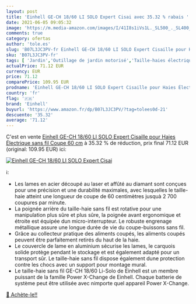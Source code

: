```yaml
---
layout: post
title: 'Einhell GE-CH 18/60 LI SOLO Expert Cisai avec 35.32 % rabais '
date: 2021-06-05 09:05:32
image: 'https://m.media-amazon.com/images/I/41I8s1iVs1L._SL500_._SL400_.jpg'
comments: true
category: ofertas
author: 'tole.es'
slug: 'B07L3JC3PV-fr Einhell GE-CH 18/60 LI SOLO Expert Cisaille pour Haies...'
sku: 'B07L3JC3PV-fr'
tags: [ 'Jardin','Outillage de jardin motorisé','Taille-haies électriques','Tondeuses et outillage de jardin motorisé','einhell', ]
actualPrice: 71.12 EUR
currency: EUR
price: 71.12
comparePrice: 109.95 EUR
prodname: 'Einhell GE-CH 18/60 LI SOLO Expert Cisaille pour Haies Électrique sans fil Coupe 60 cm'
country: 'fr'
flag: '🇫🇷'
brand: 'Einhell'
buyurl: 'https://www.amazon.fr/dp/B07L3JC3PV/?tag=tolees0d-21'
descuento: '35.32'
average: '71.12'
---
```


C'est en vente [Einhell GE-CH 18/60 LI SOLO Expert Cisaille pour Haies Électrique sans fil Coupe 60 cm](https://www.amazon.fr/dp/B07L3JC3PV/?tag=tolees0d-21)  à  35.32 % de réduction, prix final  71.12 EUR (original: 109.95 EUR) ici:

[![Einhell GE-CH 18/60 LI SOLO Expert Cisai](https://m.media-amazon.com/images/I/41I8s1iVs1L._SL500_._SL400_.jpg)](https://www.amazon.fr/dp/B07L3JC3PV/?tag=tolees0d-21)

ℹ️:

- Les lames en acier découpé au laser et affûté au diamant sont conçues pour une précision et une durabilité maximales, avec lesquelles le taille-haie atteint une longueur de coupe de 60 centimètres jusquà 2 700 coupures par minute.
- La poignée arrière du taille-haie sans fil est rotative pour une manipulation plus sûre et plus sûre, la poignée avant ergonomique et étroite est équipée dun micro-interrupteur. Le robuste engrenage métallique assure une longue durée de vie du coupe-buissons sans fil.
- Grâce au collecteur pratique des aliments coupés, les aliments coupés peuvent être parfaitement retirés du haut de la haie.
- Le couvercle de lame en aluminium sécurise les lames, le carquois solide protège pendant le stockage et est également adapté pour un transport sûr. Le taille-haie sans fil dispose également dune protection contre les chocs avec un support pour montage mural.
- Le taille-haie sans fil GE-CH 18/60 Li-Solo de Einhell est un membre puissant de la famille Power X-Change de Einhell. Chaque batterie de système peut être utilisée avec nimporte quel appareil Power X-Change.

[🛒 Achète-le!!](https://www.amazon.fr/dp/B07L3JC3PV/?tag=tolees0d-21)
